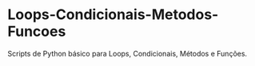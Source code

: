 # Loops-Condicionais-Metodos-Funcoes
 Scripts de Python básico para Loops, Condicionais, Métodos e Funções.
